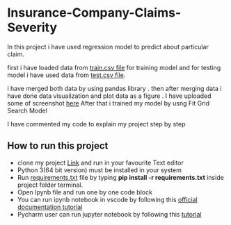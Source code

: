 # Insurance-Company-Claims-Severity

In this project i have used regression model to predict about particular claim. 

first i have loaded data from [train.csv file](Insurance-Company-Claims-Severity/train.csv) for training model 
and for testing model i have used data from [test.csv file](Insurance-Company-Claims-Severity/test.csv).

i have merged both data by using pandas library . then after merging data i have done data visualization and plot data as a figure . I have uploaded some of screenshot
[here](Insurance-Company-Claims-Severity/screenshot) 
After that i trained my model by usng Fit Grid Search Model

 
 I have commented my code to explain my project step by step
 
 
 ## How to run this project
 
  * clone my project [Link](https://github.com/olgaarkadieva/Insurance-Company-Claims-Severity.git) and run in your favourite Text editor
  * Python 3(64 bit version) must be installed in your system
  * Run [requirements.txt](./requirements.txt) file by typing  **pip install -r requirements.txt** inside project folder terminal.
  * Open Ipynb file and run one by one code block 
  * You can run ipynb notebook in vscode by following this [official documentation tutorial](https://code.visualstudio.com/docs/python/jupyter-support)
  * Pycharm user can run jupyter notebook by following this [tutorial](https://www.jetbrains.com/help/pycharm/jupyter-notebook-support.html) 
